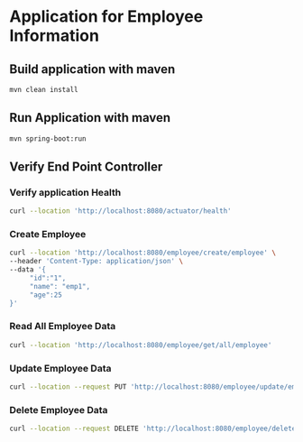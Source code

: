 # Application for Employee Information

## Build application with maven

```Bash
mvn clean install
```

## Run Application with maven

```Bash
mvn spring-boot:run
```

## Verify End Point Controller

### Verify application Health

```Bash
curl --location 'http://localhost:8080/actuator/health'
```

### Create Employee

```Bash
curl --location 'http://localhost:8080/employee/create/employee' \
--header 'Content-Type: application/json' \
--data '{
     "id":"1",
     "name": "emp1",
     "age":25
}'
```

### Read All Employee Data

```Bash
curl --location 'http://localhost:8080/employee/get/all/employee'
```

### Update Employee Data

```Bash
curl --location --request PUT 'http://localhost:8080/employee/update/employee?id=1&age=22'
```

### Delete Employee Data

```Bash
curl --location --request DELETE 'http://localhost:8080/employee/delete/employee?id=2'
```

